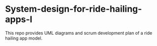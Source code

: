 # System-design-for-ride-hailing-apps-l
This repo provides UML diagrams and scrum development plan of a ride hailing app model. 
